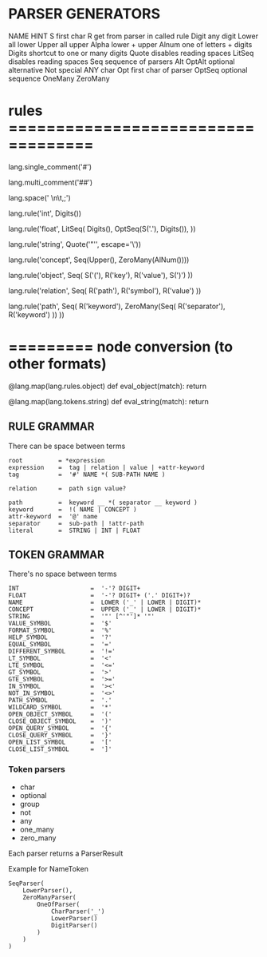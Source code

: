 # PARSER GENERATORS
NAME         HINT
S            first char
R            get from parser in called rule
Digit        any digit
Lower        all lower
Upper        all upper
Alpha        lower + upper
Alnum        one of letters + digits
Digits       shortcut to one or many digits
Quote        disables reading spaces
LitSeq       disables reading spaces
Seq          sequence of parsers
Alt
OptAlt       optional alternative
Not          special ANY char
Opt          first char of parser
OptSeq       optional sequence
OneMany
ZeroMany

# rules ===================================
lang.single_comment('#')

lang.multi_comment('##')

lang.space(' \n\t,;')

lang.rule('int', Digits())

lang.rule('float', LitSeq(
    Digits(),
    OptSeq(S('.'), Digits()),
))

lang.rule('string', Quote('"\'', escape='\\'))

lang.rule('concept', Seq(Upper(), ZeroMany(AlNum())))

lang.rule('object', Seq(
    S('('),
    R('key'), R('value'),
    S(')')
))

lang.rule('relation', Seq(
    R('path'), R('symbol'), R('value')
))

lang.rule('path', Seq(
    R('keyword'),
    ZeroMany(Seq(
        R('separator'), R('keyword')
    ))
))



# ========= node conversion (to other formats)

@lang.map(lang.rules.object)
def eval_object(match):
    return


@lang.map(lang.tokens.string)
def eval_string(match):
    return


## RULE GRAMMAR

There can be space between terms

```
root          = *expression
expression    =  tag | relation | value | +attr-keyword
tag           =  '#' NAME *( SUB-PATH NAME )

relation      =  path sign value?

path          =  keyword __ *( separator __ keyword )
keyword       =  !( NAME | CONCEPT )
attr-keyword  =  '@' name
separator     =  sub-path | !attr-path
literal       =  STRING | INT | FLOAT
```

## TOKEN GRAMMAR

There's no space between terms

```
INT                    =  '-'? DIGIT+
FLOAT                  =  '-'? DIGIT+ ('.' DIGIT+)?
NAME                   =  LOWER ('_' | LOWER | DIGIT)*
CONCEPT                =  UPPER ('_' | LOWER | DIGIT)*
STRING                 =  '"' [^'"']* '"'
VALUE_SYMBOL           =  '$'
FORMAT_SYMBOL          =  '%'
HELP_SYMBOL            =  '?'
EQUAL_SYMBOL           =  '='
DIFFERENT_SYMBOL       =  '!='
LT_SYMBOL              =  '<'
LTE_SYMBOL             =  '<='
GT_SYMBOL              =  '>'
GTE_SYMBOL             =  '>='
IN_SYMBOL              =  '><'
NOT_IN_SYMBOL          =  '<>'
PATH_SYMBOL            =  '.'
WILDCARD_SYMBOL        =  '*'
OPEN_OBJECT_SYMBOL     =  '('
CLOSE_OBJECT_SYMBOL    =  ')'
OPEN_QUERY_SYMBOL      =  '{'
CLOSE_QUERY_SYMBOL     =  '}'
OPEN_LIST_SYMBOL       =  '['
CLOSE_LIST_SYMBOL      =  ']'
```

### Token parsers
- char
- optional
- group
- not
- any
- one_many
- zero_many

Each parser returns a ParserResult

Example for NameToken
```
SeqParser(
    LowerParser(),
    ZeroManyParser(
        OneOfParser(
            CharParser('_')
            LowerParser()
            DigitParser()
        )
    )
)
```